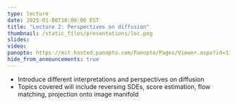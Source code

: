 ```yaml
---
type: lecture
date: 2025-01-08T10:00:00 EST
title: "Lecture 2: Perspectives on diffusion"
thumbnail: /static_files/presentations/lec.png
slides:
video:
panopto: https://mit.hosted.panopto.com/Panopto/Pages/Viewer.aspx?id=333575ca-8e16-4289-9d4f-b24f012ed8e4
hide_from_announcements: true
---
```

 * Introduce different interpretations and perspectives on diffusion
 * Topics covered will include reversing SDEs, score estimation, flow matching, projection onto image manifold

<!--
**Suggested Readings:**
- [Readings 1](http://example.com)
- [Readings 2](http://example.com)
-->
